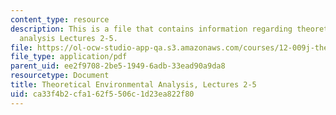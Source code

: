 ```yaml
---
content_type: resource
description: This is a file that contains information regarding theoretical environmental
  analysis Lectures 2-5.
file: https://ol-ocw-studio-app-qa.s3.amazonaws.com/courses/12-009j-theoretical-environmental-analysis-spring-2015/ca33f4b2cfa162f5506c1d23ea822f80_MIT12_009JS15_2-5volcano.pdf
file_type: application/pdf
parent_uid: ee2f9708-2be5-1949-6adb-33ead90a9da8
resourcetype: Document
title: Theoretical Environmental Analysis, Lectures 2-5
uid: ca33f4b2-cfa1-62f5-506c-1d23ea822f80
---
```

